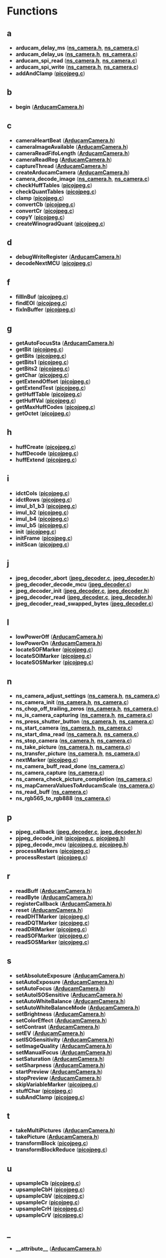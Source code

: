 
# Functions



## a

* **arducam\_delay\_ms** ([**ns\_camera.h**](ns__camera_8h.md), [**ns\_camera.c**](ns__camera_8c.md))
* **arducam\_delay\_us** ([**ns\_camera.h**](ns__camera_8h.md), [**ns\_camera.c**](ns__camera_8c.md))
* **arducam\_spi\_read** ([**ns\_camera.h**](ns__camera_8h.md), [**ns\_camera.c**](ns__camera_8c.md))
* **arducam\_spi\_write** ([**ns\_camera.h**](ns__camera_8h.md), [**ns\_camera.c**](ns__camera_8c.md))
* **addAndClamp** ([**picojpeg.c**](picojpeg_8c.md))


## b

* **begin** ([**ArducamCamera.h**](_arducam_camera_8h.md))


## c

* **cameraHeartBeat** ([**ArducamCamera.h**](_arducam_camera_8h.md))
* **cameraImageAvailable** ([**ArducamCamera.h**](_arducam_camera_8h.md))
* **cameraReadFifoLength** ([**ArducamCamera.h**](_arducam_camera_8h.md))
* **cameraReadReg** ([**ArducamCamera.h**](_arducam_camera_8h.md))
* **captureThread** ([**ArducamCamera.h**](_arducam_camera_8h.md))
* **createArducamCamera** ([**ArducamCamera.h**](_arducam_camera_8h.md))
* **camera\_decode\_image** ([**ns\_camera.h**](ns__camera_8h.md), [**ns\_camera.c**](ns__camera_8c.md))
* **checkHuffTables** ([**picojpeg.c**](picojpeg_8c.md))
* **checkQuantTables** ([**picojpeg.c**](picojpeg_8c.md))
* **clamp** ([**picojpeg.c**](picojpeg_8c.md))
* **convertCb** ([**picojpeg.c**](picojpeg_8c.md))
* **convertCr** ([**picojpeg.c**](picojpeg_8c.md))
* **copyY** ([**picojpeg.c**](picojpeg_8c.md))
* **createWinogradQuant** ([**picojpeg.c**](picojpeg_8c.md))


## d

* **debugWriteRegister** ([**ArducamCamera.h**](_arducam_camera_8h.md))
* **decodeNextMCU** ([**picojpeg.c**](picojpeg_8c.md))


## f

* **fillInBuf** ([**picojpeg.c**](picojpeg_8c.md))
* **findEOI** ([**picojpeg.c**](picojpeg_8c.md))
* **fixInBuffer** ([**picojpeg.c**](picojpeg_8c.md))


## g

* **getAutoFocusSta** ([**ArducamCamera.h**](_arducam_camera_8h.md))
* **getBit** ([**picojpeg.c**](picojpeg_8c.md))
* **getBits** ([**picojpeg.c**](picojpeg_8c.md))
* **getBits1** ([**picojpeg.c**](picojpeg_8c.md))
* **getBits2** ([**picojpeg.c**](picojpeg_8c.md))
* **getChar** ([**picojpeg.c**](picojpeg_8c.md))
* **getExtendOffset** ([**picojpeg.c**](picojpeg_8c.md))
* **getExtendTest** ([**picojpeg.c**](picojpeg_8c.md))
* **getHuffTable** ([**picojpeg.c**](picojpeg_8c.md))
* **getHuffVal** ([**picojpeg.c**](picojpeg_8c.md))
* **getMaxHuffCodes** ([**picojpeg.c**](picojpeg_8c.md))
* **getOctet** ([**picojpeg.c**](picojpeg_8c.md))


## h

* **huffCreate** ([**picojpeg.c**](picojpeg_8c.md))
* **huffDecode** ([**picojpeg.c**](picojpeg_8c.md))
* **huffExtend** ([**picojpeg.c**](picojpeg_8c.md))


## i

* **idctCols** ([**picojpeg.c**](picojpeg_8c.md))
* **idctRows** ([**picojpeg.c**](picojpeg_8c.md))
* **imul\_b1\_b3** ([**picojpeg.c**](picojpeg_8c.md))
* **imul\_b2** ([**picojpeg.c**](picojpeg_8c.md))
* **imul\_b4** ([**picojpeg.c**](picojpeg_8c.md))
* **imul\_b5** ([**picojpeg.c**](picojpeg_8c.md))
* **init** ([**picojpeg.c**](picojpeg_8c.md))
* **initFrame** ([**picojpeg.c**](picojpeg_8c.md))
* **initScan** ([**picojpeg.c**](picojpeg_8c.md))


## j

* **jpeg\_decoder\_abort** ([**jpeg\_decoder.c**](jpeg__decoder_8c.md), [**jpeg\_decoder.h**](jpeg__decoder_8h.md))
* **jpeg\_decoder\_decode\_mcu** ([**jpeg\_decoder.c**](jpeg__decoder_8c.md))
* **jpeg\_decoder\_init** ([**jpeg\_decoder.c**](jpeg__decoder_8c.md), [**jpeg\_decoder.h**](jpeg__decoder_8h.md))
* **jpeg\_decoder\_read** ([**jpeg\_decoder.c**](jpeg__decoder_8c.md), [**jpeg\_decoder.h**](jpeg__decoder_8h.md))
* **jpeg\_decoder\_read\_swapped\_bytes** ([**jpeg\_decoder.c**](jpeg__decoder_8c.md))


## l

* **lowPowerOff** ([**ArducamCamera.h**](_arducam_camera_8h.md))
* **lowPowerOn** ([**ArducamCamera.h**](_arducam_camera_8h.md))
* **locateSOFMarker** ([**picojpeg.c**](picojpeg_8c.md))
* **locateSOIMarker** ([**picojpeg.c**](picojpeg_8c.md))
* **locateSOSMarker** ([**picojpeg.c**](picojpeg_8c.md))


## n

* **ns\_camera\_adjust\_settings** ([**ns\_camera.h**](ns__camera_8h.md), [**ns\_camera.c**](ns__camera_8c.md))
* **ns\_camera\_init** ([**ns\_camera.h**](ns__camera_8h.md), [**ns\_camera.c**](ns__camera_8c.md))
* **ns\_chop\_off\_trailing\_zeros** ([**ns\_camera.h**](ns__camera_8h.md), [**ns\_camera.c**](ns__camera_8c.md))
* **ns\_is\_camera\_capturing** ([**ns\_camera.h**](ns__camera_8h.md), [**ns\_camera.c**](ns__camera_8c.md))
* **ns\_press\_shutter\_button** ([**ns\_camera.h**](ns__camera_8h.md), [**ns\_camera.c**](ns__camera_8c.md))
* **ns\_start\_camera** ([**ns\_camera.h**](ns__camera_8h.md), [**ns\_camera.c**](ns__camera_8c.md))
* **ns\_start\_dma\_read** ([**ns\_camera.h**](ns__camera_8h.md), [**ns\_camera.c**](ns__camera_8c.md))
* **ns\_stop\_camera** ([**ns\_camera.h**](ns__camera_8h.md), [**ns\_camera.c**](ns__camera_8c.md))
* **ns\_take\_picture** ([**ns\_camera.h**](ns__camera_8h.md), [**ns\_camera.c**](ns__camera_8c.md))
* **ns\_transfer\_picture** ([**ns\_camera.h**](ns__camera_8h.md), [**ns\_camera.c**](ns__camera_8c.md))
* **nextMarker** ([**picojpeg.c**](picojpeg_8c.md))
* **ns\_camera\_buff\_read\_done** ([**ns\_camera.c**](ns__camera_8c.md))
* **ns\_camera\_capture** ([**ns\_camera.c**](ns__camera_8c.md))
* **ns\_camera\_check\_picture\_completion** ([**ns\_camera.c**](ns__camera_8c.md))
* **ns\_mapCameraValuesToArducamScale** ([**ns\_camera.c**](ns__camera_8c.md))
* **ns\_read\_buff** ([**ns\_camera.c**](ns__camera_8c.md))
* **ns\_rgb565\_to\_rgb888** ([**ns\_camera.c**](ns__camera_8c.md))


## p

* **pjpeg\_callback** ([**jpeg\_decoder.c**](jpeg__decoder_8c.md), [**jpeg\_decoder.h**](jpeg__decoder_8h.md))
* **pjpeg\_decode\_init** ([**picojpeg.c**](picojpeg_8c.md), [**picojpeg.h**](picojpeg_8h.md))
* **pjpeg\_decode\_mcu** ([**picojpeg.c**](picojpeg_8c.md), [**picojpeg.h**](picojpeg_8h.md))
* **processMarkers** ([**picojpeg.c**](picojpeg_8c.md))
* **processRestart** ([**picojpeg.c**](picojpeg_8c.md))


## r

* **readBuff** ([**ArducamCamera.h**](_arducam_camera_8h.md))
* **readByte** ([**ArducamCamera.h**](_arducam_camera_8h.md))
* **registerCallback** ([**ArducamCamera.h**](_arducam_camera_8h.md))
* **reset** ([**ArducamCamera.h**](_arducam_camera_8h.md))
* **readDHTMarker** ([**picojpeg.c**](picojpeg_8c.md))
* **readDQTMarker** ([**picojpeg.c**](picojpeg_8c.md))
* **readDRIMarker** ([**picojpeg.c**](picojpeg_8c.md))
* **readSOFMarker** ([**picojpeg.c**](picojpeg_8c.md))
* **readSOSMarker** ([**picojpeg.c**](picojpeg_8c.md))


## s

* **setAbsoluteExposure** ([**ArducamCamera.h**](_arducam_camera_8h.md))
* **setAutoExposure** ([**ArducamCamera.h**](_arducam_camera_8h.md))
* **setAutoFocus** ([**ArducamCamera.h**](_arducam_camera_8h.md))
* **setAutoISOSensitive** ([**ArducamCamera.h**](_arducam_camera_8h.md))
* **setAutoWhiteBalance** ([**ArducamCamera.h**](_arducam_camera_8h.md))
* **setAutoWhiteBalanceMode** ([**ArducamCamera.h**](_arducam_camera_8h.md))
* **setBrightness** ([**ArducamCamera.h**](_arducam_camera_8h.md))
* **setColorEffect** ([**ArducamCamera.h**](_arducam_camera_8h.md))
* **setContrast** ([**ArducamCamera.h**](_arducam_camera_8h.md))
* **setEV** ([**ArducamCamera.h**](_arducam_camera_8h.md))
* **setISOSensitivity** ([**ArducamCamera.h**](_arducam_camera_8h.md))
* **setImageQuality** ([**ArducamCamera.h**](_arducam_camera_8h.md))
* **setManualFocus** ([**ArducamCamera.h**](_arducam_camera_8h.md))
* **setSaturation** ([**ArducamCamera.h**](_arducam_camera_8h.md))
* **setSharpness** ([**ArducamCamera.h**](_arducam_camera_8h.md))
* **startPreview** ([**ArducamCamera.h**](_arducam_camera_8h.md))
* **stopPreview** ([**ArducamCamera.h**](_arducam_camera_8h.md))
* **skipVariableMarker** ([**picojpeg.c**](picojpeg_8c.md))
* **stuffChar** ([**picojpeg.c**](picojpeg_8c.md))
* **subAndClamp** ([**picojpeg.c**](picojpeg_8c.md))


## t

* **takeMultiPictures** ([**ArducamCamera.h**](_arducam_camera_8h.md))
* **takePicture** ([**ArducamCamera.h**](_arducam_camera_8h.md))
* **transformBlock** ([**picojpeg.c**](picojpeg_8c.md))
* **transformBlockReduce** ([**picojpeg.c**](picojpeg_8c.md))


## u

* **upsampleCb** ([**picojpeg.c**](picojpeg_8c.md))
* **upsampleCbH** ([**picojpeg.c**](picojpeg_8c.md))
* **upsampleCbV** ([**picojpeg.c**](picojpeg_8c.md))
* **upsampleCr** ([**picojpeg.c**](picojpeg_8c.md))
* **upsampleCrH** ([**picojpeg.c**](picojpeg_8c.md))
* **upsampleCrV** ([**picojpeg.c**](picojpeg_8c.md))


## _

* **\_\_attribute\_\_** ([**ArducamCamera.h**](_arducam_camera_8h.md))




